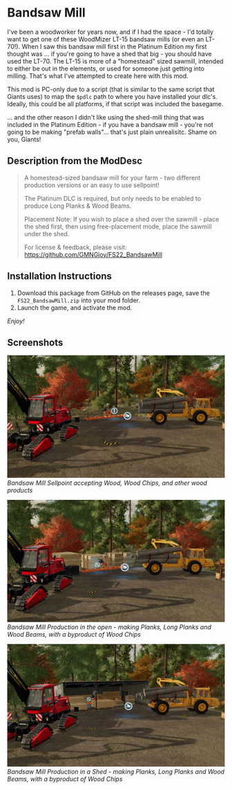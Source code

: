 # Bandsaw Mill
I've been a woodworker for years now, and if I had the space - I'd totally want to get one of these WoodMizer LT-15 bandsaw mills (or even an LT-70!). When I saw this bandsaw mill first in the Platinum Edition my first thought was ... if you're going to have a shed that big - you should have used the LT-70. The LT-15 is more of a "homestead" sized sawmill, intended to either be out in the elements, or used for someone just getting into milling. That's what I've attempted to create here with this mod.

This mod is PC-only due to a script (that is similar to the same script that Giants uses) to map the `$pdlc` path to where you have installed your dlc's. Ideally, this could be all platforms, if that script was included the basegame.

... and the other reason I didn't like using the shed-mill thing that was included in the Platinum Edition - if you have a bandsaw mill - you're not going to be making "prefab walls"... that's just plain unrealisitc. Shame on you, Giants!


## Description from the ModDesc
> A homestead-sized bandsaw mill for your farm - two different production versions or an easy to use sellpoint!
>
> The Platinum DLC is required, but only needs to be enabled to produce Long Planks & Wood Beams.
>
>Placement Note: If you wish to place a shed over the sawmill - place the shed first, then using free-placement mode, place the sawmill under the shed.
>
> For license & feedback, please visit: https://github.com/GMNGjoy/FS22_BandsawMill


## Installation Instructions
1. Download this package from GitHub on the releases page, save the `FS22_BandsawMill.zip` into your mod folder.
2. Launch the game, and activate the mod.

_Enjoy!_


## Screenshots

![Bandsaw Mill Sellpoint](/_screenshots/bandsawMill_1_sellpoint.png)
_Bandsaw Mill Sellpoint accepting Wood, Wood Chips, and other wood products_

![Bandsaw Mill Production](/_screenshots/bandsawMill_2_production.png)
_Bandsaw Mill Production in the open - making Planks, Long Planks and Wood Beams, with a byproduct of Wood Chips_

![Bandsaw Mill Shed](/_screenshots/bandsawMill_3_shed.png)
_Bandsaw Mill Production in a Shed - making Planks, Long Planks and Wood Beams, with a byproduct of Wood Chips_